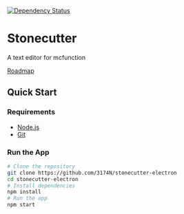 [![Dependency Status](https://david-dm.org/3174N/stonecutter-electron.svg)](https://david-dm.org/3174N/stonecutter-electron)

# Stonecutter

A text editor for mcfunction

[Roadmap](https://github.com/3174N/stonecutter-electron/projects/1)

## Quick Start

### Requirements

-   [Node.js](https://nodejs.org/)
-   [Git](https://git-scm.com/)

### Run the App

```bash
# Clone the repository
git clone https://github.com/3174N/stonecutter-electron
cd stonecutter-electron
# Install dependencies
npm install
# Run the app
npm start
```
